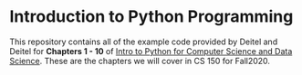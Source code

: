 # Introduction to Python Programming
This repository contains all of the example code provided by Deitel and Deitel for **Chapters 1 - 10** of <ins>Intro to Python for Computer Science and Data Science</ins>.  These are the chapters we will cover in CS 150 for Fall2020.